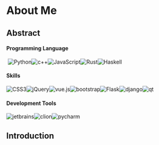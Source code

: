 
<!--
**dyf-ish/dyf-ish** is a ✨ _special_ ✨ repository because its `README.md` (this file) appears on your GitHub profile.
## Hi there 👋
Here are some ideas to get you started:

- 🔭 I’m currently working on ...
- 🌱 I’m currently learning ...
- 👯 I’m looking to collaborate on ...
- 🤔 I’m looking for help with ...
- 💬 Ask me about ...
- 📫 How to reach me: ...
- 😄 Pronouns: ...
- ⚡ Fun fact: ...
-->
# About Me

## Abstract

####   Programming Language

  ​  ![Python](https://img.shields.io/badge/python-3776AB?style=for-the-badge&logo=python&logoColor=ffffff)![c++](https://img.shields.io/badge/cpp-00599C?style=for-the-badge&logo=cplusplus&logoColor=ffffff)![JavaScript](https://img.shields.io/badge/JavaScript-F7DF1E?style=for-the-badge&logo=javascript&logoColor=ffffff)![Rust](https://img.shields.io/badge/Rust-000000?style=for-the-badge&logo=rust&logoColor=ffffff)![Haskell](https://img.shields.io/badge/Haskell-5D4F85?style=for-the-badge&logo=haskell&logoColor=ffffff)

####   Skills
  ![CSS3](https://img.shields.io/badge/Css3-1572B6?style=for-the-badge&logo=css3&logoColor=ffffff)![jQuery](https://img.shields.io/badge/jQuery-1572B6?style=for-the-badge&logo=jquery&logoColor=ffffff)![vue.js](https://img.shields.io/badge/vue.js-4FC08D?style=for-the-badge&logo=vuedotjs&logoColor=ffffff)![bootstrap](https://img.shields.io/badge/bootstrap-7952B3?style=for-the-badge&logo=bootstrap&logoColor=ffffff)![Flask](https://img.shields.io/badge/flask-000000?style=for-the-badge&logo=flask&logoColor=ffffff)![django](https://img.shields.io/badge/django-000000?style=for-the-badge&logo=django&logoColor=ffffff)![qt](https://img.shields.io/badge/qt-41CD52?style=for-the-badge&logo=qt&logoColor=ffffff)
  
####   Development Tools

  ![jetbrains](https://img.shields.io/badge/jetbrains-000000?style=for-the-badge&logo=jetbrains&logoColor=ffffff)![clion](https://img.shields.io/badge/clion-000000?style=for-the-badge&logo=clion&logoColor=ffffff)![pycharm](https://img.shields.io/badge/pycharm-000000?style=for-the-badge&logo=pycharm&logoColor=ffffff)

## Introduction

